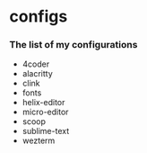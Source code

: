 # configs

### The list of my configurations

- 4coder
- alacritty
- clink
- fonts
- helix-editor
- micro-editor
- scoop
- sublime-text
- wezterm


